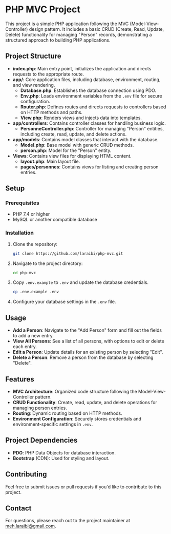 # PHP MVC Project

This project is a simple PHP application following the MVC (Model-View-Controller) design pattern. It includes a basic CRUD (Create, Read, Update, Delete) functionality for managing "Person" records, demonstrating a structured approach to building PHP applications.

## Project Structure

- **index.php**: Main entry point, initializes the application and directs requests to the appropriate route.
- **app/**: Core application files, including database, environment, routing, and view rendering.
  - **Database.php**: Establishes the database connection using PDO.
  - **Env.php**: Loads environment variables from the `.env` file for secure configuration.
  - **Router.php**: Defines routes and directs requests to controllers based on HTTP methods and paths.
  - **View.php**: Renders views and injects data into templates.
- **app/controllers**: Contains controller classes for handling business logic.
  - **PersonneController.php**: Controller for managing "Person" entities, including create, read, update, and delete actions.
- **app/models**: Contains model classes that interact with the database.
  - **Model.php**: Base model with generic CRUD methods.
  - **person.php**: Model for the "Person" entity.
- **Views**: Contains view files for displaying HTML content.
  - **layout.php**: Main layout file.
  - **pages/personnes**: Contains views for listing and creating person entries.

## Setup

### Prerequisites

- PHP 7.4 or higher
- MySQL or another compatible database

### Installation

1. Clone the repository:

   ```bash
   git clone https://github.com/laraibi/php-mvc.git
   ```

2. Navigate to the project directory:

   ```bash
   cd php-mvc
   ```

3. Copy `.env.example` to `.env` and update the database credentials.

   ```bash
   cp .env.example .env
   ```

4. Configure your database settings in the `.env` file.


## Usage

- **Add a Person**: Navigate to the "Add Person" form and fill out the fields to add a new entry.
- **View All Persons**: See a list of all persons, with options to edit or delete each entry.
- **Edit a Person**: Update details for an existing person by selecting "Edit".
- **Delete a Person**: Remove a person from the database by selecting "Delete".

## Features

- **MVC Architecture**: Organized code structure following the Model-View-Controller pattern.
- **CRUD Functionality**: Create, read, update, and delete operations for managing person entries.
- **Routing**: Dynamic routing based on HTTP methods.
- **Environment Configuration**: Securely stores credentials and environment-specific settings in `.env`.

## Project Dependencies

- **PDO**: PHP Data Objects for database interaction.
- **Bootstrap** (CDN): Used for styling and layout.

## Contributing

Feel free to submit issues or pull requests if you'd like to contribute to this project.


## Contact

For questions, please reach out to the project maintainer at [meh.laraibi@gmail.com](mailto:meh.laraibi@gmail.com).

